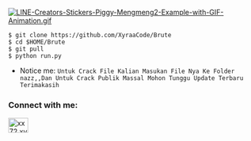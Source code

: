[![LINE-Creators-Stickers-Piggy-Mengmeng2-Example-with-GIF-Animation.gif](https://i.postimg.cc/gcwTpNZV/LINE-Creators-Stickers-Piggy-Mengmeng2-Example-with-GIF-Animation.gif)](https://postimg.cc/V58RB94v) 

    $ git clone https://github.com/XyraaCode/Brute
    $ cd $HOME/Brute
    $ git pull
    $ python run.py

- Notice me: ```Untuk Crack File Kalian Masukan File Nya Ke Folder nazz,,Dan Untuk Crack Publik Massal Mohon Tunggu Update Terbaru Terimakasih ```
<h3 align="left">Connect with me:</h3>
<p align="left">
<a href="http://wa.me/6281221523195" target="blank"><img align="center" src="https://raw.githubusercontent.com/rahuldkjain/github-profile-readme-generator/master/src/images/icons/Social/whatsapp.svg" alt="xx72.xvv2050" height="30" width="40" /></a>
</p>
